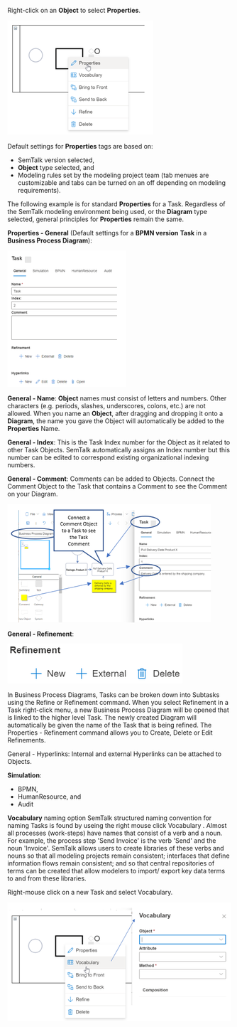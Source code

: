 Right-click on an **Object** to select **Properties**.

![](https://github.com/SemTalkOnline/SemTalkOnline/blob/main/images/Properties1.png)

Default settings for **Properties** tags are based on:
* SemTalk version selected, 
* **Object** type selected, and 
* Modeling rules set by the modeling project team (tab menues are customizable and tabs can be turned on an off depending on modeling requirements). 

The following example is for standard **Properties** for a Task. Regardless of the SemTalk modeling environment being used, or the **Diagram** type selected, general principles for **Properties** remain the same.

**Properties - General** (Default settings for a **BPMN version** **Task** in a **Business Process Diagram**):

![](https://github.com/SemTalkOnline/SemTalkOnline/blob/main/images/Properties3.png)

**General - Name**: **Object** names must consist of letters and numbers. Other characters (e.g. periods, slashes, underscores, colons, etc.) are not allowed. 
When you name an **Object**, after dragging and dropping it onto a **Diagram**, the name you gave the Object will automatically be added to the **Properties** Name.

**General - Index**: This is the Task Index number for the Object as it related to other Task Objects. SemTalk automatically assigns an Index number but this number can be edited to correspond existing organizational indexing numbers.

**General - Comment**: Comments can be added to Objects. Connect the Comment Object to the Task that contains a Comment to see the Comment on your Diagram.

![](https://github.com/SemTalkOnline/SemTalkOnline/blob/main/images/Properties_Comment5.png)

**General - Refinement**: 

![](https://github.com/SemTalkOnline/SemTalkOnline/blob/main/images/Refinement.png)

In Business Process Diagrams, Tasks can be broken down into Subtasks using the Refine or Refinement command. When you select Refinement in a Task right-click menu, a new Business Process Diagram will be opened that is linked to the higher level Task. The newly created Diagram will automatically be given the name of the Task that is being refined. The Properties - Refinement command allows you to Create, Delete or Edit Refinements.

General - Hyperlinks: Internal and external Hyperlinks can be attached to Objects.


**Simulation**:

* BPMN,
* HumanResource, and
* Audit

**Vocabulary** naming option
SemTalk structured naming convention for naming Tasks is found by useing the right mouse click Vocabulary . Almost all processes (work-steps) have names that consist of a verb and a noun. For example, the process step 'Send Invoice' is the verb 'Send' and the noun 'Invoice'. SemTalk allows users to create libraries of these verbs and nouns so that all modeling projects remain consistent; interfaces that define information flows remain consistent; and so that central repositories of terms can be created that allow modelers to import/ export key data terms to and from these libraries.

Right-mouse click on a new Task and select Vocabulary.

![](https://github.com/SemTalkOnline/SemTalkOnline/blob/WebSite/images/Vocabulary_2.png)
